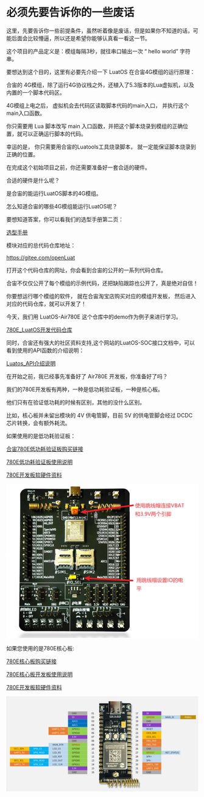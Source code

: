 # 必须先要告诉你的一些废话

这里，先要告诉你一些前提条件，虽然听着像是废话，但是如果你不知道的话，可能后面会比较懵逼，所以还是希望你能够认真看一看这一节。

这个项目的产品定义是：模组每隔3秒，就往串口输出一次  “ hello world” 字符串。

要想达到这个目的，这里有必要先介绍一下 LuatOS 在合宙4G模组的运行原理：

合宙的 4G模组，除了运行4G协议栈之外，还植入了5.3版本的Lua虚拟机，以及内置的一个脚本代码区。 

4G模组上电之后， 虚拟机会去代码区读取脚本代码的main入口， 并执行这个 main入口函数。

你只需要用 Lua 脚本改写 main 入口函数，并把这个脚本烧录到模组的正确位置，就可以正确运行脚本的代码。

幸运的是， 你只需要用合宙的Luatools工具烧录脚本， 就一定能保证脚本烧录到正确的位置。

在完成这个初始项目之前，你还需要准备好一套合适的硬件。

合适的硬件是什么呢？

是合宙的能运行LuatOS脚本的4G模组。

怎么知道合宙的哪些4G模组能运行LuatOS呢？

要想知道答案，你可以看我们的选型手册第二页：

[选型手册](https://docs.openluat.com/product/)

模块对应的总代码仓库地址：

https://gitee.com/openLuat

打开这个代码仓库的网址，你会看到合宙的公开的一系列代码仓库。

合宙不仅仅公开了每个模组的示例代码，还把缺陷跟踪也公开了，真是绝对自信！

你要想运行哪个模组的软件， 就在合宙淘宝店购买对应的模组开发板， 然后进入对应的代码仓库，就可以开发了！

今天，我们用 LuatOS-Air780E 这个仓库中的demo作为例子来进行学习。

[780E_LuatOS开发代码仓库](https://gitee.com/openLuat/LuatOS-Air780E/tree/master)

同时，合宙还有强大的社区资料支持,这个网站的LuatOS-SOC接口文档中，可以看到使用的API函数的介绍说明：

[Luatos_API介绍说明](https://wiki.luatos.com/api/supported.html)

在开始之前，我已经事先准备好了 Air780E 开发板，你准备好了吗？

我们的780E开发板有两种，一种是低功耗验证板，一种是核心板。

他们只有在验证低功耗的时候有区别，其他的没什么区别。

比如，核心板并未留出模块的 4V 供电管脚，目前 5V 的供电管脚会经过 DCDC 芯片转换，会有额外耗流。

如果使用的是低功耗验证板：

[合宙780E低功耗验证板购买链接](https://item.taobao.com/item.htm?id=724722276597)

[780E低功耗验证板使用说明](https://cdn.openluat-luatcommunity.openluat.com/attachment/20231009103600243_%E5%BC%80%E5%8F%91%E6%9D%BFEVB-Air780E-IO%E4%BD%BF%E7%94%A8%E8%AF%B4%E6%98%8EV1.2.0.pdf)

[780E开发板软硬件资料](https://doc.openluat.com/wiki/21?wiki_page_id=6036)

![780E开发板普版](./image/780Eboard.png)

如果您使用的是780E核心板:

[780E核心板购买链接](https://item.taobao.com/item.htm?spm=a21xtw.29178619.product_shelf.4.568f1170SrSiYY&id=693774140934&pisk=f87wm1a5SPUaI5s14LT2aNqLdM89WUe7_Z9XisfD1dvMCZ6ViQdxmxxmjp4HGpgb6FZvutJFHdt6SZSKu_CA55Lb6FC9kE27FzTV61LYAQh4AZ8HKId0lVvMiCvgYvy7Fzaq8kekr8sXVa4HWpM1-UESUSKzE_phcsyH1QeflpumzbdwjGaJKq2f-C5eh1Vxoqbe_h7b5zlqZhscw3Q1Grup5_SH-I7YZmJ24ib6-N23rHKcmgtVAAV1Et5hHF_3icvlfOThSglmo68NjndwYAyeENChyexQr75hJO1O8sG0oB6WK1QMuzVJ7FvM8BQbpVvVxib6XEHg3KQFtNjV4JHvthX5kGkm0hApTLNUTja5ghUPA9KiDmKHyBJ71CimmYKWTLNT1mnvxCReF5gl.)

[780E核心板开发板使用说明](https://cdn.openluat-luatcommunity.openluat.com/attachment/20240419155721583_%E5%BC%80%E5%8F%91%E6%9D%BFCore_Air780E%E4%BD%BF%E7%94%A8%E8%AF%B4%E6%98%8EV1.0.5.pdf)

[780E开发板软硬件资料](https://doc.openluat.com/wiki/21?wiki_page_id=6036)

![henxinban](./image/hexinban1.png)
